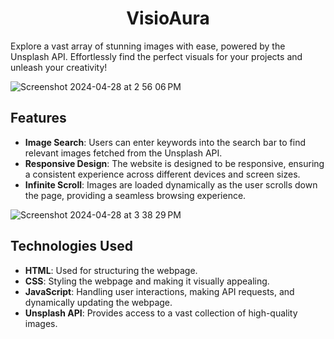 <h1 align="center">VisioAura</h1>

Explore a vast array of stunning images with ease, powered by the Unsplash API. Effortlessly find the perfect visuals for your projects and unleash your creativity!


![Screenshot 2024-04-28 at 2 56 06 PM](https://github.com/Harsh-Vardhan-Upadhyay/VisioAura/assets/91301778/b2272614-9ec3-4e76-a112-8222f8ed12be)


## Features

- **Image Search**: Users can enter keywords into the search bar to find relevant images fetched from the Unsplash API.
- **Responsive Design**: The website is designed to be responsive, ensuring a consistent experience across different devices and screen sizes.
- **Infinite Scroll**: Images are loaded dynamically as the user scrolls down the page, providing a seamless browsing experience.


![Screenshot 2024-04-28 at 3 38 29 PM](https://github.com/Harsh-Vardhan-Upadhyay/VisioAura/assets/91301778/95d0058f-33d7-498d-9e4c-6f127202f9d5)



## Technologies Used

- **HTML**: Used for structuring the webpage.
- **CSS**: Styling the webpage and making it visually appealing.
- **JavaScript**: Handling user interactions, making API requests, and dynamically updating the webpage.
- **Unsplash API**: Provides access to a vast collection of high-quality images.

